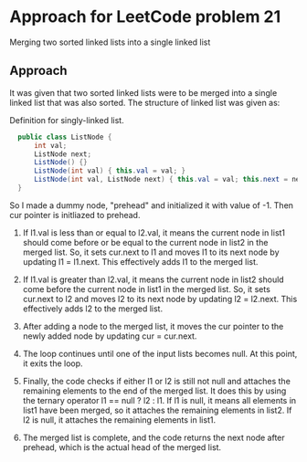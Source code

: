 # Approach for LeetCode problem 21
Merging two sorted linked lists into a single linked list

## Approach
It was given that two sorted linked lists were to be merged into a single linked list that was also sorted.
The structure of linked list was given as:


Definition for singly-linked list.

```java
  public class ListNode {
      int val;
      ListNode next;
      ListNode() {}
      ListNode(int val) { this.val = val; }
      ListNode(int val, ListNode next) { this.val = val; this.next = next; }
  }
```

 So I made a dummy node, "prehead" and initialized it with value of -1. Then cur pointer is initliazed to prehead.

1. If l1.val is less than or equal to l2.val, it means the current node in list1 should come before or be equal to the current node in list2 in the merged list. So, it sets cur.next to l1 and moves l1 to its next node by updating l1 = l1.next. This effectively adds l1 to the merged list.

2. If l1.val is greater than l2.val, it means the current node in list2 should come before the current node in list1 in the merged list. So, it sets cur.next to l2 and moves l2 to its next node by updating l2 = l2.next. This effectively adds l2 to the merged list.

3. After adding a node to the merged list, it moves the cur pointer to the newly added node by updating cur = cur.next.

4. The loop continues until one of the input lists becomes null. At this point, it exits the loop.

5. Finally, the code checks if either l1 or l2 is still not null and attaches the remaining elements to the end of the merged list. It does this by using the ternary operator l1 == null ? l2 : l1. If l1 is null, it means all elements in list1 have been merged, so it attaches the remaining elements in list2. If l2 is null, it attaches the remaining elements in list1.

6. The merged list is complete, and the code returns the next node after prehead, which is the actual head of the merged list.